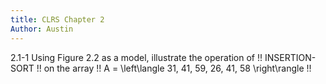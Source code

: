 ```yaml
---
title: CLRS Chapter 2
Author: Austin
---
```


2.1-1
Using Figure 2.2 as a model, illustrate the operation of !! INSERTION-SORT !! on the array !! A = \left\langle 31, 41, 59, 26, 41, 58 \right\rangle !!
